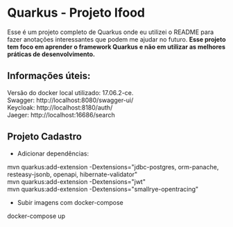 # Quarkus - Projeto Ifood

Esse é um projeto completo de Quarkus onde eu utilizei o README para fazer anotações interessantes que podem me ajudar no futuro.
**Esse projeto tem foco em aprender o framework Quarkus e não em utilizar as melhores práticas de desenvolvimento.**

## Informações úteis:

Versão do docker local utilizado: 17.06.2-ce.  
Swagger: http://localhost:8080/swagger-ui/  
Keycloak: http://localhost:8180/auth/  
Jaeger: http://localhost:16686/search  

## Projeto Cadastro

- Adicionar dependências:

mvn quarkus:add-extension -Dextensions="jdbc-postgres, orm-panache, resteasy-jsonb, openapi, hibernate-validator"  
mvn quarkus:add-extension -Dextensions="jwt"  
mvn quarkus:add-extension -Dextensions="smallrye-opentracing"  

- Subir imagens com docker-compose

docker-compose up

